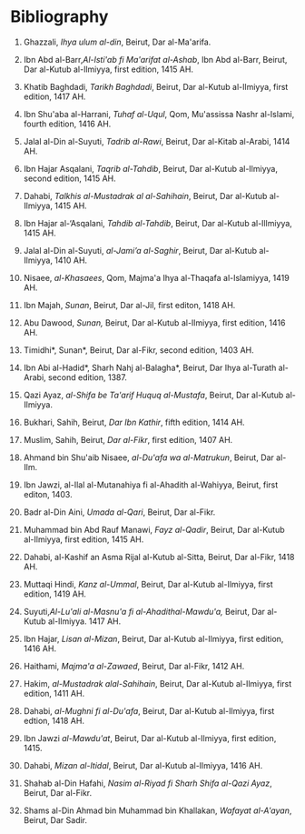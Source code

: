 Bibliography
============

1. Ghazzali, *Ihya ulum al-din*, Beirut, Dar al-Ma'arifa.

2. Ibn Abd al-Barr,*Al-Isti'ab fi Ma'arifat al-Ashab*, Ibn Abd al-Barr,
Beirut, Dar al-Kutub al-Ilmiyya, first edition, 1415 AH.

3. Khatib Baghdadi, *Tarikh Baghdadi*, Beirut, Dar al-Kutub al-Ilmiyya,
first edition, 1417 AH.

4. Ibn Shu'aba al-Harrani, *Tuhaf al-Uqul*, Qom, Mu'assissa Nashr
al-Islami, fourth edition, 1416 AH.

5. Jalal al-Din al-Suyuti, *Tadrib al-Rawi*, Beirut, Dar al-Kitab
al-Arabi, 1414 AH.

6. Ibn Hajar Asqalani, *Taqrib al-Tahdib*, Beirut, Dar al-Kutub
al-Ilmiyya, second edition, 1415 AH.

7. Dahabi, *Talkhis al-Mustadrak al al-Sahihain*, Beirut, Dar al-Kutub
al-Ilmiyya, 1415 AH.

8. Ibn Hajar al-‘Asqalani, *Tahdib al-Tahdib*, Beirut, Dar al-Kutub
al-Illmiyya, 1415 AH.

9. Jalal al-Din al-Suyuti, *al-Jami’a al-Saghir*, Beirut, Dar al-Kutub
al-Ilmiyya, 1410 AH.

10. Nisaee, *al-Khasaees*, Qom, Majma'a Ihya al-Thaqafa al-Islamiyya,
1419 AH.

11. Ibn Majah, *Sunan*, Beirut, Dar al-Jil, first editon, 1418 AH.

12. Abu Dawood, *Sunan,* Beirut, Dar al-Kutub al-Ilmiyya, first edition,
1416 AH.

13. Timidhi*, Sunan*, Beirut, Dar al-Fikr, second edition, 1403 AH.

14. Ibn Abi al-Hadid*, Sharh Nahj al-Balagha*, Beirut, Dar Ihya
al-Turath al-Arabi, second edition, 1387.

15. Qazi Ayaz, *al-Shifa be Ta'arif Huquq al-Mustafa*, Beirut, Dar
al-Kutub al-Ilmiyya.

16. Bukhari, Sahih, Beirut, *Dar Ibn Kathir*, fifth edition, 1414 AH.

17. Muslim, Sahih, Beirut, *Dar al-Fikr*, first edition, 1407 AH.

18. Ahmand bin Shu'aib Nisaee, *al-Du'afa wa al-Matrukun*, Beirut, Dar
al-Ilm.

19. Ibn Jawzi, al-Ilal al-Mutanahiya fi al-Ahadith al-Wahiyya, Beirut,
first editon, 1403.

20. Badr al-Din Aini, *Umada al-Qari*, Beirut, Dar al-Fikr.

21. Muhammad bin Abd Rauf Manawi, *Fayz al-Qadir*, Beirut, Dar al-Kutub
al-Ilmiyya, first edition, 1415 AH.

22. Dahabi, al-Kashif an Asma Rijal al-Kutub al-Sitta, Beirut, Dar
al-Fikr, 1418 AH.

23. Muttaqi Hindi, *Kanz al-Ummal*, Beirut, Dar al-Kutub al-Ilmiyya,
first edition, 1419 AH.

24. Suyuti,*Al-Lu'ali al-Masnu'a fi al-Ahadithal-Mawdu'a,* Beirut, Dar
al-Kutub al-Ilmiyya. 1417 AH.

25. Ibn Hajar, *Lisan al-Mizan*, Beirut, Dar al-Kutub al-Ilmiyya, first
edition, 1416 AH.

26. Haithami, *Majma'a al-Zawaed*, Beirut, Dar al-Fikr, 1412 AH.

27. Hakim, *al-Mustadrak alal-Sahihain*, Beirut, Dar al-Kutub
al-Ilmiyya, first edition, 1411 AH.

28. Dahabi, *al-Mughni fi al-Du'afa*, Beirut, Dar al-Kutub al-Ilmiyya,
first edtion, 1418 AH.

29. Ibn Jawzi *al-Mawdu'at*, Beirut, Dar al-Kutub al-Ilmiyya, first
edition, 1415.

30. Dahabi, *Mizan al-Itidal*, Beirut, Dar al-Kutub al-Ilmiyya, 1416 AH.

31. Shahab al-Din Hafahi, *Nasim al-Riyad fi Sharh Shifa al-Qazi Ayaz*,
Beirut, Dar al-Fikr.

32. Shams al-Din Ahmad bin Muhammad bin Khallakan, *Wafayat al-A'ayan*,
Beirut, Dar Sadir.


